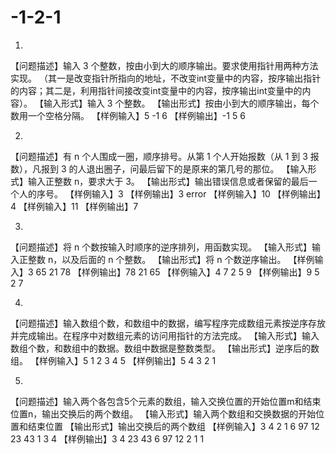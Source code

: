 # -1-2-1
1.	
【问题描述】输入 3 个整数，按由小到大的顺序输出。要求使用指针用两种方法实现。
（其一是改变指针所指向的地址，不改变int变量中的内容，按序输出指针的内容；其二是，利用指针间接改变int变量中的内容，按序输出int变量中的内容）。
【输入形式】输入 3 个整数。
【输出形式】按由小到大的顺序输出，每个数用一个空格分隔。
【样例输入】5 -1 6
【样例输出】-1 5 6

2.	
【问题描述】有 n 个人围成一圈，顺序排号。从第 1 个人开始报数（从 1 到 3 报数），凡报到 3 的人退出圈子，问最后留下的是原来的第几号的那位。
【输入形式】输入正整数 n，要求大于 3。
【输出形式】输出错误信息或者保留的最后一个人的序号。
【样例输入】3
【样例输出】3 error
【样例输入】10
【样例输出】4
【样例输入】11
【样例输出】7

3.	
【问题描述】将 n 个数按输入时顺序的逆序排列，用函数实现。
【输入形式】输入正整数 n，以及后面的 n 个整数。
【输出形式】将 n 个数逆序输出。
【样例输入】3 65 21 78
【样例输出】78 21 65
【样例输入】4 7 2 5 9
【样例输出】9 5 2 7

4.	
【问题描述】输入数组个数，和数组中的数据，编写程序完成数组元素按逆序存放并完成输出。在程序中对数组元素的访问用指针的方法完成。
【输入形式】输入数组个数，和数组中的数据。数组中数据是整数类型。
【输出形式】逆序后的数组。
【样例输入】5 1 2 3 4 5
【样例输出】5 4 3 2 1

5.	
【问题描述】输入两个各包含5个元素的数组，输入交换位置的开始位置m和结束位置n，输出交换后的两个数组。
【输入形式】输入两个数组和交换数据的开始位置和结束位置
【输出形式】输出交换后的两个数组
【样例输入】3 4 2 1 6 97 12 23 43 1 3 4
【样例输出】3 4 23 43 6 97 12 2 1 1
